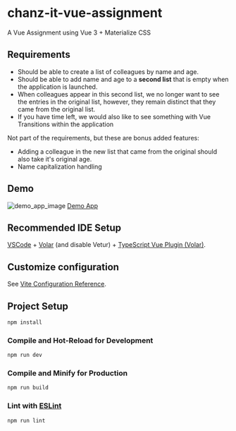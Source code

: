 # chanz-it-vue-assignment
A Vue Assignment using Vue 3 + Materialize CSS

## Requirements
- Should be able to create a list of colleagues by name and age.
- Should be able to add name and age to a **second list** that is empty when the application is launched.
- When colleagues appear in this second list, we no longer want to see the entries in the original list, however, they remain distinct that they came from the original list.
- If you have time left, we would also like to see something with Vue Transitions within the application

Not part of the requirements, but these are bonus added features:
- Adding a colleague in the new list that came from the original should also take it's original age.
- Name capitalization handling

## Demo
![demo_app_image](https://github.com/Uhliber/chanz-it-vue-assignment/assets/75675306/7e31e20c-94e0-4947-a85f-0b7d02935048)
[Demo App](https://uhliber.github.io/chanz-it-vue-assignment/)

## Recommended IDE Setup

[VSCode](https://code.visualstudio.com/) + [Volar](https://marketplace.visualstudio.com/items?itemName=Vue.volar) (and disable Vetur) + [TypeScript Vue Plugin (Volar)](https://marketplace.visualstudio.com/items?itemName=Vue.vscode-typescript-vue-plugin).

## Customize configuration

See [Vite Configuration Reference](https://vitejs.dev/config/).

## Project Setup

```sh
npm install
```

### Compile and Hot-Reload for Development

```sh
npm run dev
```

### Compile and Minify for Production

```sh
npm run build
```

### Lint with [ESLint](https://eslint.org/)

```sh
npm run lint
```
